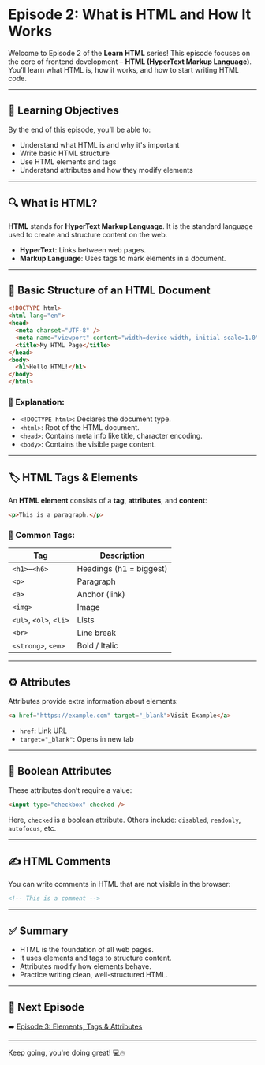# Episode 2: What is HTML and How It Works

Welcome to Episode 2 of the **Learn HTML** series! This episode focuses on the core of frontend development – **HTML (HyperText Markup Language)**. You’ll learn what HTML is, how it works, and how to start writing HTML code.

---

## 🧠 Learning Objectives

By the end of this episode, you’ll be able to:

- Understand what HTML is and why it's important
- Write basic HTML structure
- Use HTML elements and tags
- Understand attributes and how they modify elements

---

## 🔍 What is HTML?

**HTML** stands for **HyperText Markup Language**. It is the standard language used to create and structure content on the web.

- **HyperText**: Links between web pages.
- **Markup Language**: Uses tags to mark elements in a document.

---

## 🧱 Basic Structure of an HTML Document

```html
<!DOCTYPE html>
<html lang="en">
<head>
  <meta charset="UTF-8" />
  <meta name="viewport" content="width=device-width, initial-scale=1.0" />
  <title>My HTML Page</title>
</head>
<body>
  <h1>Hello HTML!</h1>
</body>
</html>
```

### 🔸 Explanation:
- `<!DOCTYPE html>`: Declares the document type.
- `<html>`: Root of the HTML document.
- `<head>`: Contains meta info like title, character encoding.
- `<body>`: Contains the visible page content.

---

## 🏷️ HTML Tags & Elements

An **HTML element** consists of a **tag**, **attributes**, and **content**:

```html
<p>This is a paragraph.</p>
```

### 🧾 Common Tags:
| Tag      | Description              |
|----------|--------------------------|
| `<h1>`–`<h6>` | Headings (h1 = biggest) |
| `<p>`    | Paragraph                 |
| `<a>`    | Anchor (link)             |
| `<img>`  | Image                     |
| `<ul>`, `<ol>`, `<li>` | Lists      |
| `<br>`   | Line break                |
| `<strong>`, `<em>` | Bold / Italic  |

---

## ⚙️ Attributes

Attributes provide extra information about elements:

```html
<a href="https://example.com" target="_blank">Visit Example</a>
```

- `href`: Link URL
- `target="_blank"`: Opens in new tab

---

## 📌 Boolean Attributes

These attributes don’t require a value:

```html
<input type="checkbox" checked />
```

Here, `checked` is a boolean attribute. Others include: `disabled`, `readonly`, `autofocus`, etc.

---

## ✍️ HTML Comments

You can write comments in HTML that are not visible in the browser:

```html
<!-- This is a comment -->
```

---

## ✅ Summary

- HTML is the foundation of all web pages.
- It uses elements and tags to structure content.
- Attributes modify how elements behave.
- Practice writing clean, well-structured HTML.

---

## 🔗 Next Episode

➡️ [Episode 3: Elements, Tags & Attributes](./Episode_03/Readme.md)


---

Keep going, you're doing great! 💻🔥
